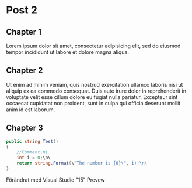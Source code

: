 # Post 2
## Chapter 1
Lorem ipsum dolor sit amet, consectetur adipisicing elit, sed do eiusmod tempor incididunt ut labore
et dolore magna aliqua.

## Chapter 2
Ut enim ad minim veniam, quis nostrud exercitation ullamco laboris nisi ut
aliquip ex ea commodo consequat. Duis aute irure dolor in reprehenderit in voluptate velit esse
cillum dolore eu fugiat nulla pariatur. Excepteur sint occaecat cupidatat non proident, sunt in
culpa qui officia deserunt mollit anim id est laborum.

## Chapter 3
```cs
public string Test()
{
    //Comment\n\
    int i = 0;\n\
    return string.Format(\"The number is {0}\", i);\n\
}
```
Förändrat med Visual Studio "15" Prevew
